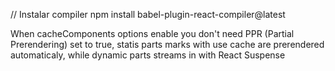 // Instalar compiler
npm install babel-plugin-react-compiler@latest

When cacheComponents options enable you don't need PPR (Partial Prerendering)
set to true, statis parts marks with use cache are prerendered automaticaly,
while dynamic parts streams in with React Suspense

